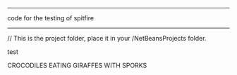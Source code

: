  
*************************************************** 
code for the testing of spitfire
***************************************************  

//  This is the project folder, place it in your /NetBeansProjects folder.

test

CROCODILES EATING GIRAFFES WITH SPORKS

